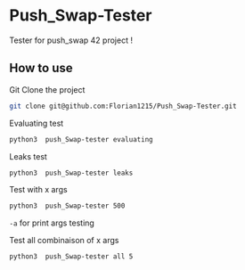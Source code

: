 # Push_Swap-Tester

Tester for push_swap 42 project !

## How to use

Git Clone the project
```sh
git clone git@github.com:Florian1215/Push_Swap-Tester.git
```

Evaluating test
```sh
python3  push_Swap-tester evaluating
```

Leaks test
```sh
python3  push_Swap-tester leaks
```

Test with x args
```sh
python3  push_Swap-tester 500
```
`-a` for print args testing

Test all combinaison of x args
```sh
python3  push_Swap-tester all 5
```
